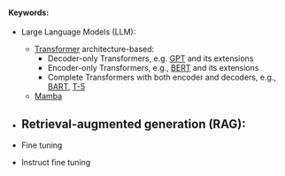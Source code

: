 #### Keywords:
- Large Language Models (LLM): 
	- [Transformer](https://arxiv.org/abs/1706.03762) architecture-based:
		- Decoder-only Transformers, e.g. [GPT](https://paperswithcode.com/paper/improving-language-understanding-by) and its extensions
		- Encoder-only Transformers, e.g., [BERT](https://arxiv.org/abs/1810.04805) and its extensions
		- Complete Transformers with both encoder and decoders, e.g., [BART](https://arxiv.org/abs/1910.13461), [T-5](https://arxiv.org/abs/1910.10683)
	- [Mamba](https://arxiv.org/abs/2312.00752)
		
- Retrieval-augmented generation (RAG):
	- 
- Fine tuning
- Instruct fine tuning


<!--stackedit_data:
eyJoaXN0b3J5IjpbLTE1MjM5NzQxNzQsMTg3ODAxNTc1NiwtMj
A4ODc0NjYxMl19
-->